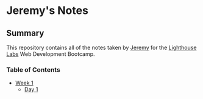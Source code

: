 # Jeremy's Notes

## Summary

This repository contains all of the notes taken by [Jeremy](https://github.com/010JGL) for the [Lighthouse Labs](https://www.lighthouselabs.ca/) Web Development Bootcamp.

### Table of Contents

* [Week 1](/Week_1) 
  * [Day 1](/Week_1/Day_1)